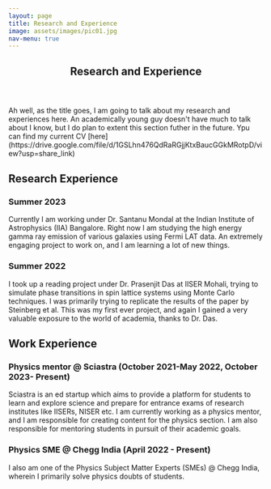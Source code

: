 ```yaml
---
layout: page
title: Research and Experience
image: assets/images/pic01.jpg
nav-menu: true
---
```


<!-- Main -->
<div id="main" class="alt">

<!-- One -->
<section id="one">
	<div class="inner">
		<header class="major">
			<h1>Research and Experience</h1>
		</header>

<!-- Content -->
<p>Ah well, as the title goes, I am going to talk about my research and experiences here. An academically young guy doesn't have much to talk about I know, but I do plan to extent this section futher in the future. Ypu can find my current CV [here](https://drive.google.com/file/d/1GSLhn476QdRaRGjjKtxBaucGGkMRotpD/view?usp=share_link) </p>
<h2 id="content">Research Experience</h2>
<div class="row">
	<div class="6u 12u$(small)">
		<h3>Summer 2023 </h3>
		<p>Currently I am working under Dr. Santanu Mondal at the Indian Institute of Astrophysics (IIA) Bangalore. Right now I am studying the high energy gamma ray emission of various galaxies using Fermi LAT data. An extremely engaging project to work on, and I am learning a lot of new things.</p>
	</div>
	<div class="6u$ 12u$(small)">
		<h3>Summer 2022</h3>
		<p>I took up a reading project under Dr. Prasenjit Das at IISER Mohali, trying to simulate phase transitions in spin lattice systems using Monte Carlo techniques. I was primarily trying to replicate the results of the paper by Steinberg et al. This was my first ever project, and again I gained a very valuable exposure to the world of academia, thanks to Dr. Das.</p>
	</div>
</div>
<h2 id="content">Work Experience</h2>
<div class="row">
	<div class="6u 12u$(medium)">
		<h3>Physics mentor @ Sciastra (October 2021-May 2022, October 2023- Present)</h3>
		<p>Sciastra is an ed startup which aims to provide a platform for students to learn and explore science and prepare for entrance exams of research institutes like IISERs, NISER etc. I am currently working as a physics mentor, and I am responsible for creating content for the physics section. I am also responsible for mentoring students in pursuit of their academic goals.</p>
	</div>
	<div class="6u$ 12u$(medium)">
		<h3>Physics SME @ Chegg India (April 2022 - Present)</h3>
		<p>I also am one of the Physics Subject Matter Experts (SMEs) @ Chegg India, wherein I primarily solve physics doubts of students.</p>
	</div>
</div>






